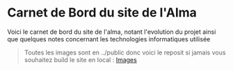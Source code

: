 <h1>Carnet de Bord du site de l'Alma</h1>

Voici le carnet de bord du site de l'alma, notant l'evolution du projet ainsi que quelques notes concernant les technologies informatiques utilisée 

> Toutes les images sont en ../public donc voici le reposit si jamais vous souhaitez build le site en local : <a  href="https://github.com/ugopauly/carnet-de-bord-isn">Images</a>
